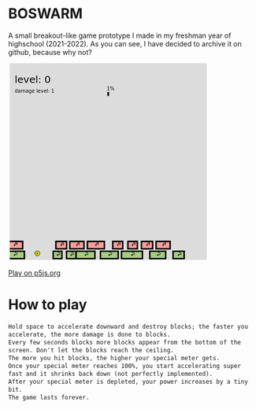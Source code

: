 # BOSWARM
A small breakout-like game prototype I made in my freshman year of highschool (2021-2022). As you can see, I have decided to archive it on github, because why not?

![Boswarm screenshot](https://github.com/wsDev0/boswarm-prototype-game/blob/main/Screenshot_20221030_192226.png?raw=true)

[Play on p5js.org](https://editor.p5js.org/gmr/sketches/eNgJggeGU)

# How to play
```Use A and D keys to move left and right.
Hold space to accelerate downward and destroy blocks; the faster you accelerate, the more damage is done to blocks. 
Every few seconds blocks more blocks appear from the bottom of the screen. Don't let the blocks reach the ceiling. 
The more you hit blocks, the higher your special meter gets. 
Once your special meter reaches 100%, you start accelerating super fast and it shrinks back down (not perfectly implemented).
After your special meter is depleted, your power increases by a tiny bit. 
The game lasts forever.
```


